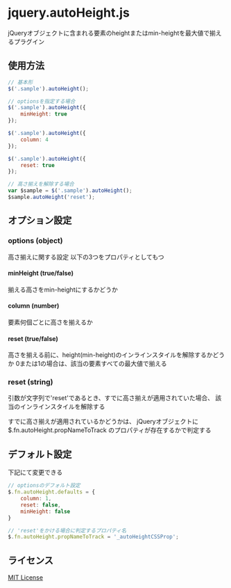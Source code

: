 # jquery.autoHeight.js

jQueryオブジェクトに含まれる要素のheightまたはmin-heightを最大値で揃えるプラグイン

## 使用方法

```js
// 基本形
$('.sample').autoHeight();
```

```js
// optionsを指定する場合
$('.sample').autoHeight({
    minHeight: true
});

$('.sample').autoHeight({
    column: 4
});

$('.sample').autoHeight({
    reset: true
});
```

```js
// 高さ揃えを解除する場合
var $sample = $('.sample').autoHeight();
$sample.autoHeight('reset');
```

## オプション設定

### options (object)

高さ揃えに関する設定
以下の3つをプロパティとしてもつ

#### minHeight (true/false)

揃える高さをmin-heightにするかどうか

#### column (number)

要素何個ごとに高さを揃えるか

#### reset (true/false)

高さを揃える前に、height(min-height)のインラインスタイルを解除するかどうか
0または1の場合は、該当の要素すべての最大値で揃える

### reset (string)

引数が文字列で'reset'であるとき、すでに高さ揃えが適用されていた場合、
該当のインラインスタイルを解除する

すでに高さ揃えが適用されているかどうかは、
jQueryオブジェクトに $.fn.autoHeight.propNameToTrack のプロパティが存在するかで判定する

## デフォルト設定

下記にて変更できる

```js
// optionsのデフォルト設定
$.fn.autoHeight.defaults = {
    column: 1,
    reset: false,
    minHeight: false
}

// 'reset'をかける場合に判定するプロパティ名
$.fn.autoHeight.propNameToTrack = '_autoHeightCSSProp';
```


## ライセンス

[MIT License](https://raw.githubusercontent.com/bhargavrpatel/gulp-prettier/master/LICENSE)
